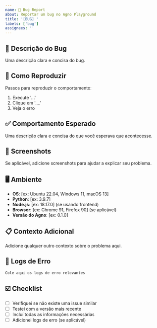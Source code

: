 ```yaml
---
name: 🐛 Bug Report
about: Reportar um bug no Agno Playground
title: '[BUG] '
labels: ['bug']
assignees: ''
---
```


## 🐛 Descrição do Bug

Uma descrição clara e concisa do bug.

## 🔄 Como Reproduzir

Passos para reproduzir o comportamento:

1. Execute '...'
2. Clique em '....'
3. Veja o erro

## ✅ Comportamento Esperado

Uma descrição clara e concisa do que você esperava que acontecesse.

## 📸 Screenshots

Se aplicável, adicione screenshots para ajudar a explicar seu problema.

## 🖥️ Ambiente

- **OS**: [ex: Ubuntu 22.04, Windows 11, macOS 13]
- **Python**: [ex: 3.9.7]
- **Node.js**: [ex: 18.17.0] (se usando frontend)
- **Browser**: [ex: Chrome 91, Firefox 90] (se aplicável)
- **Versão do Agno**: [ex: 0.1.0]

## 📋 Contexto Adicional

Adicione qualquer outro contexto sobre o problema aqui.

## 📝 Logs de Erro

```text
Cole aqui os logs de erro relevantes
```

## ☑️ Checklist

- [ ] Verifiquei se não existe uma issue similar
- [ ] Testei com a versão mais recente
- [ ] Incluí todas as informações necessárias
- [ ] Adicionei logs de erro (se aplicável)
